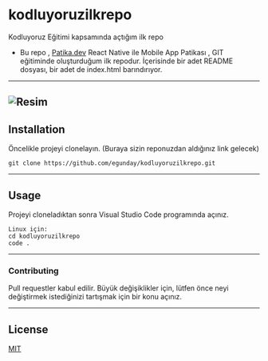 # kodluyoruzilkrepo
Kodluyoruz Eğitimi kapsamında açtığım ilk repo
- Bu repo , [Patika.dev](https://app.patika.dev/paths) React Native ile Mobile App Patikası , GIT eğitiminde oluşturduğum ilk repodur. İçerisinde bir adet README dosyası, bir adet de index.html barındırıyor.
---
![Resim]([url=https://www.upload.ee/image/14465164/github.png][img]https://www.upload.ee/thumb/14465164/github.png[/img][/url])
---
## Installation

Öncelikle projeyi clonelayın. (Buraya sizin reponuzdan aldığınız link gelecek)
```
git clone https://github.com/egunday/kodluyoruzilkrepo.git
```

---
## Usage
Projeyi cloneladıktan sonra Visual Studio Code programında açınız.
```
Linux için:
cd kodluyoruzilkrepo
code .
```
---
### Contributing
Pull requestler kabul edilir. Büyük değişiklikler için, lütfen önce neyi değiştirmek istediğinizi tartışmak için bir konu açınız.

---
## License
[MIT](https://choosealicense.com/licenses/mit/)

